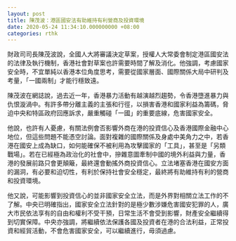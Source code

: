 ```yaml
---
layout: post
title: 陳茂波：港區國安法有助維持有利營商及投資環境
date: 2020-05-24 11:34:10.000000000 +08:00
categories: rthk
---
```


財政司司長陳茂波說，全國人大將審議決定草案，授權人大常委會制定港區國安法的法律及執行機制，香港社會對草案也許需要時間了解及消化。他強調，考慮國家安全時，不宜單純以香港本位角度思考，需要從國家層面、國際關係大局中研判及考量，「一國兩制」才能行穩致遠。

陳茂波在網誌說，過去近一年，香港暴力活動有越演越烈趨勢，令香港墮進暴力與仇恨漩渦中。有許多帶分離主義的主張和行徑，以損害香港和國家利益為籌碼，脅迫中央和特區政府回應訴求，嚴重觸碰「一國」的重要底線，危害國家安全。

他說，也許有人憂慮，有關法例會否影響外商在港的投資信心及香港國際金融中心地位，但這些問題不能憑空討論。面對複雜的國際關係及身處中美角力之中，若香港在國安上成為缺口，如何能確保不被利用為攻擊國家的「工具」，甚至是「另類戰場」。若在已經極為政治化的社會中，摻雜意圖牽制中國的境外利益與力量，香港的發展前路只會更顛簸，最終還會動搖外商投資信心。立法堵塞香港在國安方面的漏洞，有必要和迫切性，有利於保持社會安全穩定，最終將有助維持有利的營商和投資環境。

他又說，可能影響到投資信心的並非國家安全立法，而是外界對相關立法工作的不了解。中央已明確指出，國家安全立法針對的是極少數涉嫌危害國安犯罪的人，廣大市民依法享有的自由和權利不受干預，日常生活不會受到影響，財產安全繼續得到切實保障。中央亦強調，將繼續依法保護各國及投資者在港的合法利益，正常投資和經貿活動，不會危害國家安全，可以繼續進行，毋須過慮。
